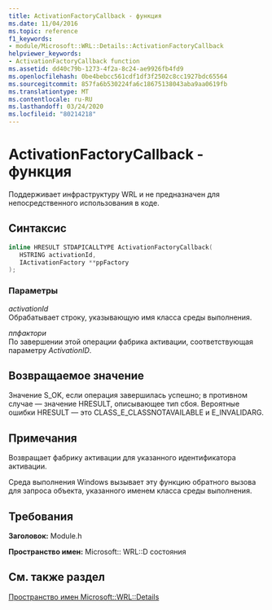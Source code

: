 ```yaml
---
title: ActivationFactoryCallback - функция
ms.date: 11/04/2016
ms.topic: reference
f1_keywords:
- module/Microsoft::WRL::Details::ActivationFactoryCallback
helpviewer_keywords:
- ActivationFactoryCallback function
ms.assetid: dd40c79b-1273-4f2a-8c24-ae9926fb4fd9
ms.openlocfilehash: 0be4bebcc561cdf1df3f2502c8cc1927bdc65564
ms.sourcegitcommit: 857fa6b530224fa6c18675138043aba9aa0619fb
ms.translationtype: MT
ms.contentlocale: ru-RU
ms.lasthandoff: 03/24/2020
ms.locfileid: "80214218"
---
```

# <a name="activationfactorycallback-function"></a>ActivationFactoryCallback - функция

Поддерживает инфраструктуру WRL и не предназначен для непосредственного использования в коде.

## <a name="syntax"></a>Синтаксис

```cpp
inline HRESULT STDAPICALLTYPE ActivationFactoryCallback(
   HSTRING activationId,
   IActivationFactory **ppFactory
);
```

### <a name="parameters"></a>Параметры

*activationId*<br/>
Обрабатывает строку, указывающую имя класса среды выполнения.

*ппфактори*<br/>
По завершении этой операции фабрика активации, соответствующая параметру *ActivationID*.

## <a name="return-value"></a>Возвращаемое значение

Значение S_OK, если операция завершилась успешно; в противном случае — значение HRESULT, описывающее тип сбоя. Вероятные ошибки HRESULT — это CLASS_E_CLASSNOTAVAILABLE и E_INVALIDARG.

## <a name="remarks"></a>Примечания

Возвращает фабрику активации для указанного идентификатора активации.

Среда выполнения Windows вызывает эту функцию обратного вызова для запроса объекта, указанного именем класса среды выполнения.

## <a name="requirements"></a>Требования

**Заголовок:** Module.h

**Пространство имен:** Microsoft:: WRL::D состояния

## <a name="see-also"></a>См. также раздел

[Пространство имен Microsoft::WRL::Details](microsoft-wrl-details-namespace.md)
